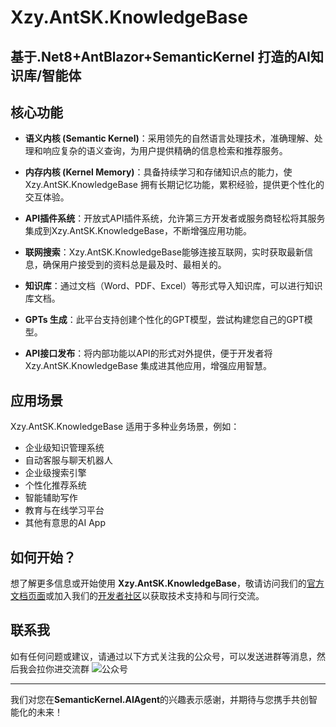# Xzy.AntSK.KnowledgeBase
## 基于.Net8+AntBlazor+SemanticKernel 打造的AI知识库/智能体

## 核心功能

- **语义内核 (Semantic Kernel)**：采用领先的自然语言处理技术，准确理解、处理和响应复杂的语义查询，为用户提供精确的信息检索和推荐服务。

- **内存内核 (Kernel Memory)**：具备持续学习和存储知识点的能力，使Xzy.AntSK.KnowledgeBase 拥有长期记忆功能，累积经验，提供更个性化的交互体验。

- **API插件系统**：开放式API插件系统，允许第三方开发者或服务商轻松将其服务集成到Xzy.AntSK.KnowledgeBase，不断增强应用功能。

- **联网搜索**：Xzy.AntSK.KnowledgeBase能够连接互联网，实时获取最新信息，确保用户接受到的资料总是最及时、最相关的。
  
- **知识库**：通过文档（Word、PDF、Excel）等形式导入知识库，可以进行知识库文档。

- **GPTs 生成**：此平台支持创建个性化的GPT模型，尝试构建您自己的GPT模型。

- **API接口发布**：将内部功能以API的形式对外提供，便于开发者将Xzy.AntSK.KnowledgeBase 集成进其他应用，增强应用智慧。

## 应用场景

Xzy.AntSK.KnowledgeBase 适用于多种业务场景，例如：
- 企业级知识管理系统
- 自动客服与聊天机器人
- 企业级搜索引擎
- 个性化推荐系统
- 智能辅助写作
- 教育与在线学习平台
- 其他有意思的AI App


## 如何开始？

想了解更多信息或开始使用 **Xzy.AntSK.KnowledgeBase**，敬请访问我们的[官方文档页面](#)或加入我们的[开发者社区](#)以获取技术支持和与同行交流。

## 联系我
如有任何问题或建议，请通过以下方式关注我的公众号，可以发送进群等消息，然后我会拉你进交流群
![公众号](https://github.com/xuzeyu91/Avalonia-Assistant/blob/main/img/gzh.jpg)

---

我们对您在**SemanticKernel.AIAgent**的兴趣表示感谢，并期待与您携手共创智能化的未来！
